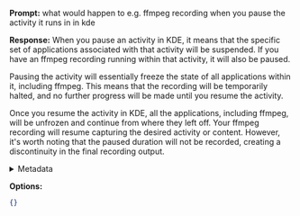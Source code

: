 **Prompt:**
what would happen to e.g. ffmpeg recording when you pause the activity it runs in in kde

**Response:**
When you pause an activity in KDE, it means that the specific set of applications associated with that activity will be suspended. If you have an ffmpeg recording running within that activity, it will also be paused.

Pausing the activity will essentially freeze the state of all applications within it, including ffmpeg. This means that the recording will be temporarily halted, and no further progress will be made until you resume the activity.

Once you resume the activity in KDE, all the applications, including ffmpeg, will be unfrozen and continue from where they left off. Your ffmpeg recording will resume capturing the desired activity or content. However, it's worth noting that the paused duration will not be recorded, creating a discontinuity in the final recording output.

<details><summary>Metadata</summary>

- Duration: 5595 ms
- Datetime: 2023-07-27T08:06:39.294269
- Model: gpt-3.5-turbo-0613

</details>

**Options:**
```json
{}
```

